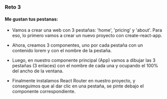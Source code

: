 ### Reto 3

#### Me gustan tus pestanas:
* Vamos a crear una web con 3 pestañas: 'home', 'pricing' y 'about'. Para eso, lo primero vamos a crear un nuevo proyecto con create-react-app.

* Ahora, creamos 3 componentes, uno por cada pestaña con un contenido lorem y con el nombre de la pestaña.

* Luego, en nuestro componente principal (App) vamos a dibujar las 3 pestañas (3 enlaces) con el nombre de cada una y ocupando el 100% del ancho de la ventana.

* Finalmente instalamos React Router en nuestro proyecto, y conseguimos que al dar clic en una pestaña, se pinte debajo el componente correspondiente.
